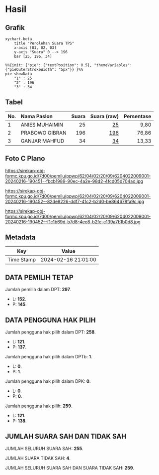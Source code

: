 # Hasil

## Grafik

```mermaid
xychart-beta
    title "Perolehan Suara TPS"
    x-axis [01, 02, 03]
    y-axis "Suara" 0 --> 196
    bar [25, 196, 34]
```

```mermaid
%%{init: {"pie": {"textPosition": 0.5}, "themeVariables": {"pieOuterStrokeWidth": "5px"}} }%%
pie showData
    "1" : 25
    "2" : 196
    "3" : 34
```

## Tabel

| No. | Nama Paslon    | Suara | Suara (raw) | Persentase |
|:--- |:-------------- | -----:| -----------:| ----------:|
| 1   | ANIES MUHAIMIN | 25    | [25][p-1]   | 9,80       |
| 2   | PRABOWO GIBRAN | 196   | [196][p-2]  | 76,86      |
| 3   | GANJAR MAHFUD  | 34    | [34][p-3]   | 13,33      |


[p-1]: https://github.com/gigit-pemilu/pemilu-2024-62-kalimantan-tengah/blob/main/pilpres/hitung-suara/sub/62-kalimantan-tengah/sub/04-barito-selatan/sub/02-dusun-hilir/sub/2009-batampang/sub/001-tps/sub/paslon-1.txt
[p-2]: https://github.com/gigit-pemilu/pemilu-2024-62-kalimantan-tengah/blob/main/pilpres/hitung-suara/sub/62-kalimantan-tengah/sub/04-barito-selatan/sub/02-dusun-hilir/sub/2009-batampang/sub/001-tps/sub/paslon-2.txt
[p-3]: https://github.com/gigit-pemilu/pemilu-2024-62-kalimantan-tengah/blob/main/pilpres/hitung-suara/sub/62-kalimantan-tengah/sub/04-barito-selatan/sub/02-dusun-hilir/sub/2009-batampang/sub/001-tps/sub/paslon-3.txt

## Foto C Plano

https://sirekap-obj-formc.kpu.go.id/7d00/pemilu/ppwp/62/04/02/20/09/6204022009001-20240216-190451--fbcb1989-90ec-4a2e-98d2-4fcd05d704ad.jpg

https://sirekap-obj-formc.kpu.go.id/7d00/pemilu/ppwp/62/04/02/20/09/6204022009001-20240216-190452--82de8226-ddf7-41c2-b2d0-be864678fa9c.jpg

https://sirekap-obj-formc.kpu.go.id/7d00/pemilu/ppwp/62/04/02/20/09/6204022009001-20240216-190452--f1c1b69d-b7d8-4ee8-b2fe-c139a7b1b0d8.jpg


## Metadata

| Key        | Value               |
| ---------- | ------------------- |
| Time Stamp | 2024-02-16 21:01:00 |


## DATA PEMILIH TETAP

Jumlah pemilih dalam DPT: **297**.
 * L: **152**.
 * P: **145**.

## DATA PENGGUNA HAK PILIH

Jumlah pengguna hak pilih dalam DPT: **258**.
 * L: **121**.
 * P: **137**.

Jumlah pengguna hak pilih dalam DPTb: **1**.
 * L: **0**.
 * P: **1**.

Jumlah pengguna hak pilih dalam DPK: **0**.
 * L: **0**.
 * P: **0**.

Jumlah pengguna hak pilih: **259**.
 * L: **121**.
 * P: **138**.

## JUMLAH SUARA SAH DAN TIDAK SAH

JUMLAH SELURUH SUARA SAH: **255**.

JUMLAH SUARA TIDAK SAH: **4**.

JUMLAH SELURUH SUARA SAH DAN SUARA TIDAK SAH: **259**.


